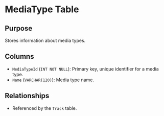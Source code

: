 # MediaType Table

## Purpose
Stores information about media types.

## Columns
- `MediaTypeId` (`INT NOT NULL`): Primary key, unique identifier for a media type.
- `Name` (`VARCHAR(120)`): Media type name.

## Relationships
- Referenced by the `Track` table.